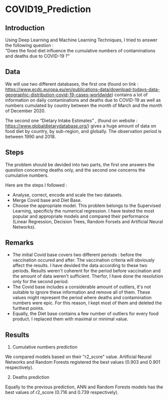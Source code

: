 # COVID19_Prediction

## Introduction

Using Deep Learning and Machine Learning Techniques, I tried to answer the following question :  
"Does the food diet influence the cumulative numbers of contaminations and deaths due to COVID-19 ?"

## Data

We will use two different databases, the first one (found on link : https://www.ecdc.europa.eu/en/publications-data/download-todays-data-geographic-distribution-covid-19-cases-worldwide) contains a lot of information on daily contaminations and deaths due to COVID-19 as well as numbers cumulated by country between the month of March and the month of December 2020.

The second one “Dietary Intake Estimates” , (found on website : https://www.globaldietarydatabase.org/) gives a huge amount of data on food diet by country, by sub-region, and globally. The observation period is between 1990 and 2018.

## Steps

The problem should be devided into two parts, the first one answers the question concerning deaths only, and the second one concerns the cumulative numbers.

Here are the steps I followed :

- Analyse, correct, encode and scale the two datasets.
- Merge Covid base and Diet Base.
- Choose the appropriate model. This problem belongs to the Supervised Learning, specificly the numerical regression. I have tested the most popular and appropriate models and compared their performance (Linear Regression, Decision Trees, Random Forsets and Artificial Neural Networks).

## Remarks

- The initial Covid base covers two different periods : before the vaccination occured and after. The vaccination criteria will obviously affect the results. I have devided the data according to these two periods. Results weren't coherent for the period before vaccination and the amount of data weren't sufficient. Therfor, I have done the resolution only for the second period.
- The Covid base includes a considerable amount of outliers, it's not suitable to ignore these information and remove all of them. These values might represent the period where deaths and contamination numbers were epic. For this reason, I kept most of them and deleted the furthest points.
- Equally, the Diet base contains a few number of outliers for every food product. I replaced them with maximal or minimal value.

## Results

1. Cumulative numbers prediction

We compared models based on their "r2_score" value. Artificial Neural Networks and Random Forests registered the best values (0.903 and 0.901 respectively).

2. Deaths prediction

Equally to the previous prediction, ANN and Random Forests models has the best values of r2_score (0.716 and 0.739 respectively).
